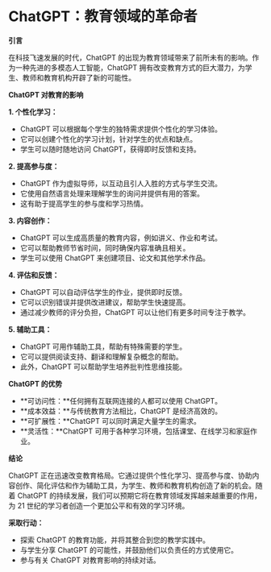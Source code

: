 # ChatGPT：教育领域的革命者

**引言**

在科技飞速发展的时代，ChatGPT 的出现为教育领域带来了前所未有的影响。作为一种先进的多模态人工智能，ChatGPT 拥有改变教育方式的巨大潜力，为学生、教师和教育机构开辟了新的可能性。

**ChatGPT 对教育的影响**

**1. 个性化学习：**

- ChatGPT 可以根据每个学生的独特需求提供个性化的学习体验。
- 它可以创建个性化的学习计划，针对学生的优点和缺点。
- 学生可以随时随地访问 ChatGPT，获得即时反馈和支持。

**2. 提高参与度：**

- ChatGPT 作为虚拟导师，以互动且引人入胜的方式与学生交流。
- 它使用自然语言处理来理解学生的询问并提供有用的答案。
- 这有助于提高学生的参与度和学习热情。

**3. 内容创作：**

- ChatGPT 可以生成高质量的教育内容，例如讲义、作业和考试。
- 它可以帮助教师节省时间，同时确保内容准确且相关。
- 学生可以使用 ChatGPT 来创建项目、论文和其他学术作品。

**4. 评估和反馈：**

- ChatGPT 可以自动评估学生的作业，提供即时反馈。
- 它可以识别错误并提供改进建议，帮助学生快速提高。
- 通过减少教师的评分负担，ChatGPT 可以让他们有更多时间专注于教学。

**5. 辅助工具：**

- ChatGPT 可用作辅助工具，帮助有特殊需要的学生。
- 它可以提供阅读支持、翻译和理解复杂概念的帮助。
- 此外，ChatGPT 可以帮助学生培养批判性思维技能。

**ChatGPT 的优势**

- **可访问性：**任何拥有互联网连接的人都可以使用 ChatGPT。
- **成本效益：**与传统教育方法相比，ChatGPT 是经济高效的。
- **可扩展性：**ChatGPT 可以同时满足大量学生的需求。
- **灵活性：**ChatGPT 可用于各种学习环境，包括课堂、在线学习和家庭作业。

**结论**

ChatGPT 正在迅速改变教育格局。它通过提供个性化学习、提高参与度、协助内容创作、简化评估和作为辅助工具，为学生、教师和教育机构创造了新的机会。随着 ChatGPT 的持续发展，我们可以预期它将在教育领域发挥越来越重要的作用，为 21 世纪的学习者创造一个更加公平和有效的学习环境。

**采取行动：**

- 探索 ChatGPT 的教育功能，并将其整合到您的教学实践中。
- 与学生分享 ChatGPT 的可能性，并鼓励他们以负责任的方式使用它。
- 参与有关 ChatGPT 对教育影响的持续对话。
